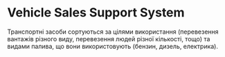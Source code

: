 # Vehicle Sales Support System
Транспортні засоби сортуються за цілями використання (перевезення вантажів різного виду, перевезення людей різної кількості, тощо) та видами палива, що вони використовують (бензин, дизель, електрика).
